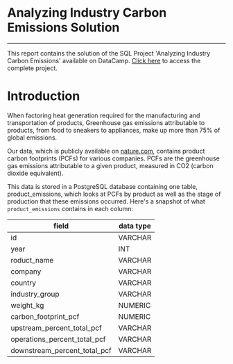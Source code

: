 # Analyzing Industry Carbon Emissions Solution

---
This report contains the solution of the SQL Project 'Analyzing Industry Carbon Emissions' available on DataCamp. [Click here](https://projects.datacamp.com/projects/1593) to access the complete project.

# Introduction
When factoring heat generation required for the manufacturing and transportation of products, Greenhouse gas emissions attributable to products, from food to sneakers to appliances, make up more than 75% of global emissions.

Our data, which is publicly available on [nature.com](https://www.nature.com/articles/s41597-022-01178-9), contains product carbon footprints (PCFs) for various companies. PCFs are the greenhouse gas emissions attributable to a given product, measured in CO2 (carbon dioxide equivalent).

This data is stored in a PostgreSQL database containing one table, product_emissions, which looks at PCFs by product as well as the stage of production that these emissions occurred. Here's a snapshot of what `product_emissions` contains in each column:

| field	                        | data type   |
| ------------------------------| ------------|
| id	                        | VARCHAR     |  
| year	                        | INT         |
| roduct_name                   | VARCHAR     | 
| company	                    | VARCHAR     |
| country	                    | VARCHAR     |
| industry_group                | VARCHAR     |
| weight_kg	                    | NUMERIC     |
| carbon_footprint_pcf          | NUMERIC     |
| upstream_percent_total_pcf    | VARCHAR     |
| operations_percent_total_pcf  | VARCHAR     |
| downstream_percent_total_pcf  | VARCHAR     |
